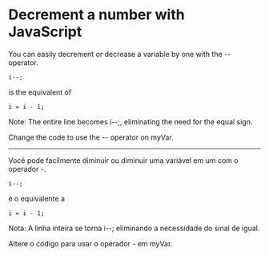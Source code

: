 # Decrement a number with JavaScript

You can easily decrement or decrease a variable by one with the -- operator.

`i--;`

is the equivalent of

`i = i - 1;`

Note: The entire line becomes i--;, eliminating the need for the equal sign.

Change the code to use the -- operator on myVar.

---

Você pode facilmente diminuir ou diminuir uma variável em um com o operador -.

`i--;`

é o equivalente a

`i = i - 1;`

Nota: A linha inteira se torna i--; eliminando a necessidade do sinal de igual.

Altere o código para usar o operador - em myVar.